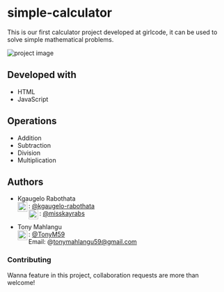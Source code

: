 # simple-calculator
This is our first calculator project developed at girlcode, it can be used to solve simple mathematical problems.

![project image](https://calculator-1.com/images/screens/simple_calculator.png)

## Developed with
- HTML
- JavaScript

## Operations
- Addition
- Subtraction
- Division
- Multiplication

## Authors
- Kgaugelo Rabothata <br>
   <img align="left" alt="codeSTACKr | Github" width="22px" src="https://cdn.jsdelivr.net/npm/simple-icons@v3/icons/github.svg" />: [@kgaugelo-rabothata](https://github.com/kgaugelo-rabothata) <br>
  <img align="left" alt="codeSTACKr | Twitter" width="22px" src="https://cdn.jsdelivr.net/npm/simple-icons@v3/icons/twitter.svg" /> : [@misskayrabs](https://twitter.com/misskayrabs)
   
- Tony Mahlangu <br>
   <img align="left" alt="codeSTACKr | Github" width="22px" src="https://cdn.jsdelivr.net/npm/simple-icons@v3/icons/github.svg" />: [@TonyM59](https://github.com/tonym59) <br>
   Email: @tonymahlangu59@gmail.com

### Contributing
Wanna feature in this project, collaboration requests are more than welcome!